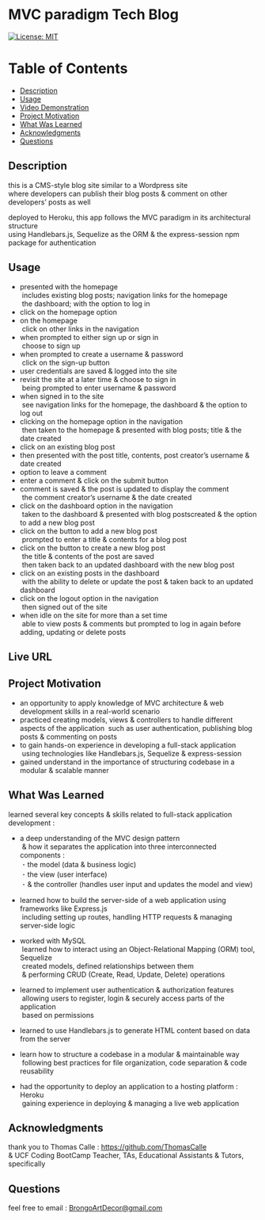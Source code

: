   # MVC paradigm Tech Blog

  [![License: MIT](https://img.shields.io/badge/License-MIT-yellow.svg)](https://opensource.org/licenses/MIT)
  
  # Table of Contents

  * [Description](#description)
  * [Usage](#usage)
  * [Video Demonstration](#video-demonstration)
  * [Project Motivation](#project-motivation)
  * [What Was Learned](#what-was-learned)
  * [Acknowledgments](#acknowledgments)
  * [Questions](#questions)
  
  ## Description

  this is a CMS-style blog site similar to a Wordpress site <br>
  where developers can publish their blog posts & comment on other developers’ posts as well <br>
  
  deployed to Heroku, this app follows the MVC paradigm in its architectural structure <br>
  using Handlebars.js, Sequelize as the ORM & the express-session npm package for authentication
  
  ## Usage 

  - presented with the homepage <br>
  &nbsp;includes existing blog posts; navigation links for the homepage <br>
  &nbsp;the dashboard; with the option to log in <br>
  - click on the homepage option <br>
  - on the homepage <br>
  &nbsp;click on other links in the navigation <br>
  - when prompted to either sign up or sign in <br>
  &nbsp;choose to sign up <br>
  - when prompted to create a username & password <br>
  &nbsp;click on the sign-up button <br>
  - user credentials are saved & logged into the site <br>
  - revisit the site at a later time & choose to sign in <br>
  &nbsp;being prompted to enter username & password <br>
  - when signed in to the site <br>
  &nbsp;see navigation links for the homepage, the dashboard & the option to log out <br>
  - clicking on the homepage option in the navigation <br>
  &nbsp;then taken to the homepage & presented with blog posts; title & the date created <br>
  - click on an existing blog post <br>
  - then presented with the post title, contents, post creator’s username & date created <br>
  - option to leave a comment <br>
  - enter a comment & click on the submit button <br>
  - comment is saved & the post is updated to display the comment <br>
  &nbsp;the comment creator’s username & the date created <br>
  - click on the dashboard option in the navigation <br>
  &nbsp;taken to the dashboard & presented with blog postscreated & the option to add a new blog post <br>
  - click on the button to add a new blog post <br>
  &nbsp;prompted to enter a title & contents for a blog post <br>
  - click on the button to create a new blog post <br>
  &nbsp;the title & contents of the post are saved <br>
  &nbsp;then taken back to an updated dashboard with the new blog post <br>
  - click on an existing posts in the dashboard <br>
  &nbsp;with the ability to delete or update the post & taken back to an updated dashboard <br>
  - click on the logout option in the navigation <br>
  &nbsp;then signed out of the site <br>
  - when idle on the site for more than a set time <br>
  &nbsp;able to view posts & comments but prompted to log in again before adding, updating or delete posts

  ## Live URL 

  ## Project Motivation

  - an opportunity to apply knowledge of MVC architecture & web development skills in a real-world scenario 
  - practiced creating models, views & controllers to handle different aspects of the application
  &nbsp;such as user authentication, publishing blog posts & commenting on posts
  - to gain hands-on experience in developing a full-stack application 
  &nbsp;using technologies like Handlebars.js, Sequelize & express-session
  - gained understand in the importance of structuring codebase in a modular & scalable manner

  ## What Was Learned

  learned several key concepts & skills related to full-stack application development :

  - a deep understanding of the MVC design pattern  <br>
  &nbsp;& how it separates the application into three interconnected components :  <br>
  &nbsp;･ the model (data & business logic)  <br>
  &nbsp;･ the view (user interface)  <br>
  &nbsp;･ & the controller (handles user input and updates the model and view)

  - learned how to build the server-side of a web application using frameworks like Express.js  <br>
  &nbsp;including setting up routes, handling HTTP requests & managing server-side logic  <br>

  - worked with MySQL  <br>
  &nbsp;learned how to interact using an Object-Relational Mapping (ORM) tool, Sequelize  <br>
  &nbsp;created models, defined relationships between them  <br> 
  &nbsp;& performing CRUD (Create, Read, Update, Delete) operations  <br>

  - learned to implement user authentication & authorization features  <br>
  &nbsp;allowing users to register, login & securely access parts of the application  <br> 
  &nbsp;based on permissions

  - learned to use Handlebars.js to generate HTML content based on data from the server

  - learn how to structure a codebase in a modular & maintainable way  <br>
  &nbsp;following best practices for file organization, code separation & code reusability

  - had the opportunity to deploy an application to a hosting platform : Heroku  <br>
  &nbsp;gaining experience in deploying & managing a live web application

  ## Acknowledgments

  thank you to Thomas Calle : https://github.com/ThomasCalle <br>
  & UCF Coding BootCamp Teacher, TAs, Educational Assistants & Tutors, <br>
  specifically 

  ## Questions

  feel free to email : BrongoArtDecor@gmail.com